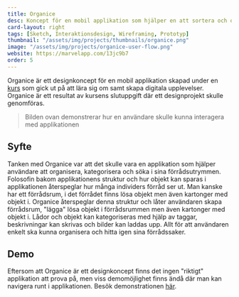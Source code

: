 ```yaml
---
title: Organice
desc: Koncept för en mobil applikation som hjälper en att sortera och organisera förrådsutrymmen
card-layout: right
tags: [Sketch, Interaktionsdesign, Wireframing, Prototyp]
thumbnail: "/assets/img/projects/thumbnails/organice.png"
image: "/assets/img/projects/organice-user-flow.png"
website: https://marvelapp.com/13jc9b7
order: 5
---
```

Organice är ett designkoncept för en mobil applikation skapad under en [kurs](http://www.hkr.se/kurs/WD461F) som gick ut på att lära sig om samt skapa digitala upplevelser. Organice är ett resultat av kursens slutuppgift där ett designprojekt skulle genomföras.

> Bilden ovan demonstrerar hur en användare skulle kunna interagera med applikationen

## Syfte
Tanken med Organice var att det skulle vara en applikation som hjälper användare att organisera, kategorisera och söka i sina förrådsutrymmen. Folosofin bakom applikationens struktur och hur objekt kan sparas i applikationen återspeglar hur många individers förråd ser ut. Man kanske har ett förrådsrum, i det förrådet finns lösa objekt men även kartonger med objekt i. Organice återspeglar denna struktur och låter användaren skapa förrådsrum, "lägga" lösa objekt i förrådsrummen men även kartonger med objekt i. Lådor och objekt kan kategoriseras med hjälp av taggar, beskrivningar kan skrivas och bilder kan laddas upp. Allt för att användaren enkelt ska kunna organisera och hitta igen sina förrådssaker.

## Demo
Eftersom att Organice är ett designkoncept finns det ingen "riktigt" applikation att prova på, men viss demomöjlighet finns ändå där man kan navigera runt i applikationen. Besök demonstrationen [här](https://marvelapp.com/13jc9b7).


